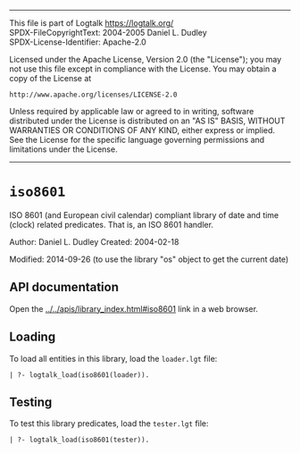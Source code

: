 ________________________________________________________________________

This file is part of Logtalk <https://logtalk.org/>  
SPDX-FileCopyrightText: 2004-2005 Daniel L. Dudley  
SPDX-License-Identifier: Apache-2.0

Licensed under the Apache License, Version 2.0 (the "License");
you may not use this file except in compliance with the License.
You may obtain a copy of the License at

    http://www.apache.org/licenses/LICENSE-2.0

Unless required by applicable law or agreed to in writing, software
distributed under the License is distributed on an "AS IS" BASIS,
WITHOUT WARRANTIES OR CONDITIONS OF ANY KIND, either express or implied.
See the License for the specific language governing permissions and
limitations under the License.
________________________________________________________________________


`iso8601`
=========

ISO 8601 (and European civil calendar) compliant library of date and time
(clock) related predicates. That is, an ISO 8601 handler.

Author:  Daniel L. Dudley
Created: 2004-02-18

Modified: 2014-09-26 (to use the library "os" object to get the current date)


API documentation
-----------------

Open the [../../apis/library_index.html#iso8601](../../apis/library_index.html#iso8601)
link in a web browser.


Loading
-------

To load all entities in this library, load the `loader.lgt` file:

	| ?- logtalk_load(iso8601(loader)).


Testing
-------

To test this library predicates, load the `tester.lgt` file:

	| ?- logtalk_load(iso8601(tester)).
